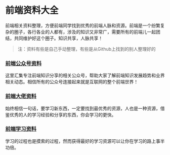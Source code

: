 # 前端资料大全

前端相关资料整理，方便前端同学找到优秀的前端人脉和资源。前端是一个纷繁复杂的圈子，各行各业的人都有，涉及的知识又非常广，需要所有的前端儿一起团结，共同维护好这个圈子。知识共享，人脉共享！


>注：资料有些是自己手动整理，有些是从Github上找到的别人整理好的

### [前端公众号资料](https://github.com/fantingsheng/front-end-wechat/blob/main/wechat.md)

这里汇集专注前端知识分享的相关公众号，帮助大家了解前端知识发展趋势和业界相关动态。相信所有的公众号连接起来就是互联网的整个前端世界！

### [前端大佬资料](https://github.com/fantingsheng/front-end-wechat/blob/main/dalao.md)

始终相信一句话，要学习新东西，一定要找到最优秀的资源，人也是一种资源，借鉴优秀的人的学习经验和分享的东西，你会学习的更快。


### [前端学习资料](https://github.com/fantingsheng/front-end-wechat/blob/main/source.md)

学习的过程也是摸索的过程，然而获得最好的学习资源可以让你在学习的路上事半功倍。
